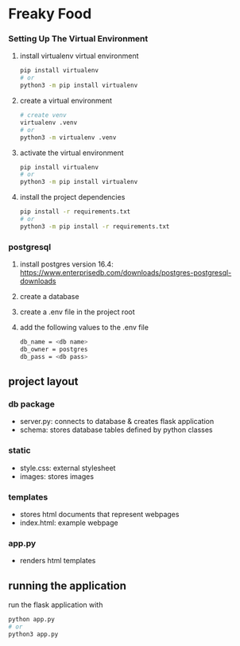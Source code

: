 # Freaky Food
### Setting Up The Virtual Environment
1. install virtualenv virtual environment
    ```bash
    pip install virtualenv
    # or
    python3 -m pip install virtualenv
    ```
2. create a virtual environment
    ```bash
    # create venv
    virtualenv .venv
    # or 
    python3 -m virtualenv .venv
   ```

2. activate the virtual environment
    ```bash
    pip install virtualenv
    # or
    python3 -m pip install virtualenv
    ```
4. install the project dependencies
     ```bash
    pip install -r requirements.txt
    # or
    python3 -m pip install -r requirements.txt
    ```

### postgresql
1. install postgres version 16.4: https://www.enterprisedb.com/downloads/postgres-postgresql-downloads

2. create a database

3. create a .env file in the project root

4. add the following values to the .env file
    ```bash
    db_name = <db name>
    db_owner = postgres
    db_pass = <db pass>
    ```



## project layout

### db package
- server.py: connects to database & creates flask application
- schema: stores database tables defined by python classes

### static
- style.css: external stylesheet
- images: stores images

### templates
- stores html documents that represent webpages
- index.html: example webpage

### app.py
- renders html templates

## running the application
    
run the flask application with 
```bash
python app.py
# or
python3 app.py
```
